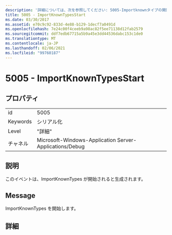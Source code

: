 ```yaml
---
description: '詳細については、次を参照してください: 5005-Importknownタイプの開始'
title: 5005 - ImportKnownTypesStart
ms.date: 03/30/2017
ms.assetid: e70c9c92-833d-4e88-b129-1decf7a0491d
ms.openlocfilehash: 7e24c00f4ceeb9a98ac82f5ee71138d12fab2579
ms.sourcegitcommit: ddf7edb67715a5b9a45e3dd44536dabc153c1de0
ms.translationtype: MT
ms.contentlocale: ja-JP
ms.lasthandoff: 02/06/2021
ms.locfileid: "99760187"
---
```

# <a name="5005---importknowntypesstart"></a>5005 - ImportKnownTypesStart

## <a name="properties"></a>プロパティ  
  
|||  
|-|-|  
|id|5005|  
|Keywords|シリアル化|  
|Level|"詳細"|  
|チャネル|Microsoft-Windows-Application Server-Applications/Debug|  
  
## <a name="description"></a>説明  

 このイベントは、ImportKnownTypes が開始されると生成されます。  
  
## <a name="message"></a>Message  

 ImportKnownTypes を開始します。  
  
## <a name="details"></a>詳細
